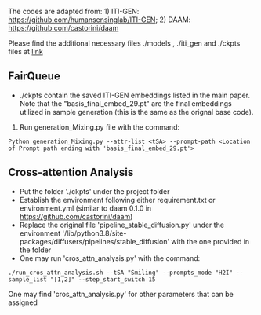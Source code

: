 The codes are adapted from: 1) ITI-GEN: https://github.com/humansensinglab/ITI-GEN; 2) DAAM: https://github.com/castorini/daam

Please find the additional necessary files ./models , ./iti_gen and ./ckpts files at [link](https://drive.google.com/drive/folders/1iBizW8YhmvDUo6ChTIhN9f_M1EnIH-hs)

## FairQueue
- ./ckpts contain the saved ITI-GEN embeddings listed in the main paper. Note that the "basis_final_embed_29.pt" are the final embeddings utilized in sample generation (this is the same as the orignal base code).

1) Run generation_Mixing.py file with the command:
```
Python generation_Mixing.py --attr-list <tSA> --prompt-path <Location of Prompt path ending with 'basis_final_embed_29.pt'>
```

## Cross-attention Analysis
- Put the folder './ckpts' under the project folder
- Establish the environment following either requirement.txt or environment.yml (similar to daam 0.1.0 in https://github.com/castorini/daam)
- Replace the original file 'pipeline_stable_diffusion.py' under the environment '/lib/python3.8/site-packages/diffusers/pipelines/stable_diffusion' with the one provided in the folder
- One may run 'cros_attn_analysis.py' with the command:
```
./run_cros_attn_analysis.sh --tSA "Smiling" --prompts_mode "H2I" --sample_list "[1,2]" --step_start_switch 15
```
One may find 'cros_attn_analysis.py' for other parameters that can be assigned

